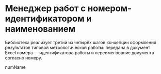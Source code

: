 # Менеджер работ с номером-идентификатором и наименованием

Библиотека реализует третий из четырёх шагов концепции оформления результатов типовой метрологической работы: передача в документ Excel номера — идентификатора работы и переименование документа согласно номеру.

numName
